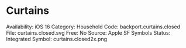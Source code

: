 # Curtains

Availability: iOS 16
Category: Household
Code: backport.curtains.closed
File: curtains.closed.svg
Free: No
Source: Apple SF Symbols
Status: Integrated
Symbol: curtains.closed2x.png
